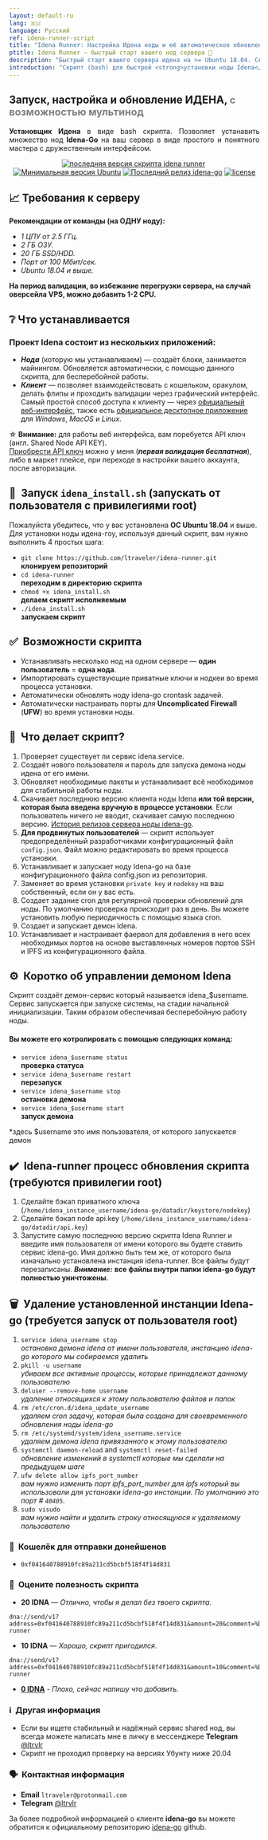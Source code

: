 ```yaml
---
layout: default-ru
lang: 🇷🇺
language: Русский
ref: idena-runner-script
title: "Idena Runner: Настройка Идена ноды и её автоматическое обновление"
ptitle: Idena Runner — быстрый старт вашего нод сервера 🏃
description: "Быстрый старт вашего сервера идена на >= Ubuntu 18.04. Скрипт позволяет: запускать несколько нод на одном сервере, автоматическое обновление установленных IDENA нод, импорт api ключей ноды и вашего приватного ключа, настройка UFW и автоматическое конфигурирование портов"
introduction: "Скрипт (bash) для быстрой <strong>установки ноды Idena</strong> (idena-go) <strong>с автоматическими обновлениями</strong> для ОС <strong>Ubuntu 18.04</strong> и выше. С его помощью вы можете <strong>установить на сервер одну и больше нод</strong>."
---
```


## Запуск, настройка и обновление ИДЕНА, <span style="font-size: 95%; color: gray;">с возможностью мультинод</span>

<p align="justify"><b>Установщик Идена</b> в виде bash скрипта. Позволяет устанавить множество нод <b>Idena-Go</b> на ваш сервер в виде простого и понятного мастера с дружественным интерфейсом.</p>

<p align="center"><a href="https://github.com/ltraveler/idena-runner/releases/latest" target="_blank"><img src="https://img.shields.io/badge/версия-v0.2.3-blue?style=for-the-badge&logo=none" alt="последняя версия скрипта idena runner" /></a>&nbsp;<a href="https://wiki.ubuntu.com/FocalFossa/ReleaseNotes" target="_blank"><img src="https://img.shields.io/badge/Ubuntu-18.04(LTS)+-00ADD8?style=for-the-badge&logo=none" alt="Минимальная версия Ubuntu" /></a>&nbsp;<a href="https://github.com/ltraveler/idena-runner/blob/main/CHANGELOG.md" target="_blank"><img src="https://img.shields.io/badge/Сборка-Стабильная-success?style=for-the-badge&logo=none" alt="Последний релиз idena-go" /></a>&nbsp;<a href="https://www.gnu.org/licenses/quick-guide-gplv3.html" target="_blank"><img src="https://img.shields.io/badge/лицензия-GPL3.0-red?style=for-the-badge&logo=none" alt="license" /></a></p>

## 📈 Требования к серверу

**Рекомендации от команды (на ОДНУ ноду):**
* _1 ЦПУ от 2.5 ГГц._
* _2 ГБ ОЗУ._
* _20 ГБ SSD/HDD._
* _Порт от 100 Мбит/сек._
* _Ubuntu 18.04 и выше._

**На период валидации, во избежание перегрузки сервера, на случай оверсейла VPS, можно добавить 1-2 CPU.**

## ❔ Что устанавливается
### Проект Idena состоит из нескольких приложений:

* **_Нода_** (которую мы устанавливаем) — создаёт блоки, занимается майнингом. Обновляется автоматически, с помощью данного скрипта, для бесперебойной работы.
* **_Клиент_** — позволяет взаимодействовать с кошельком, оракулом, делать флипы и проходить валидации через графический интерфейс. Самый простой способ доступа к клиенту — через [официальный веб-интерфейс](https://app.idena.io), также есть [официальное десктопное приложение](https://github.com/idena-network/idena-desktop/releases/latest/) для _Windows_, _MacOS_ и _Linux_.

☆ **Внимание:** для работы веб интерфейса, вам поребуется API ключ (англ. Shared Node API KEY).\
[Приобрести API ключ](https://t.me/ltrvlr) можно у меня (**_первая валидация бесплатная_**), либо в маркет плейсе, при переходе в настройки вашего аккаунта, после авторизации.

## 🚀&nbsp; Запуск `idena_install.sh` (запускать от пользователя с привилегиями root)

Пожалуйста убедитесь, что у вас установлена **ОС Ubuntu 18.04** и выше.
Для установки ноды идена-гоу, используя данный скрипт, вам нужно выполнить 4 простых шага:
* `git clone https://github.com/ltraveler/idena-runner.git`\
**клонируем репозиторий**
* `cd idena-runner`\
**переходим в директорию скрипта**
* `chmod +x idena_install.sh`\
**делаем скрипт исполняемым**
* `./idena_install.sh`\
**запускаем скрипт**

## ✅&nbsp; Возможности скрипта

* Устанавливать несколько нод на одном сервере — **один пользователь** = **одна нода**.
* Импортировать существующие приватные ключи и нодкеи во время процесса установки.
* Автоматически обновлять ноду idena-go crontask задачей.
* Автоматически настраивать порты для **Uncomplicated Firewall** (**UFW**) во время установки ноды. 

## 🙋&nbsp; Что делает скрипт?

1. Проверяет существует ли сервис idena.service.
2. Создаёт нового пользователя и пароль для запуска демона ноды идена от его имени.
3. Обновляет необходимые пакеты и устанавливает всё необходимое для стабильной работы ноды.
4. Скачивает последнюю версию клиента ноды Idena **или той версии, которая была введена вручную в процессе установки**. Если пользователь ничего не вводит, скачивает самую последнюю версию. [История релизов сервера ноды idena-go](https://github.com/idena-network/idena-go/releases).
5. **Для продвинутых пользователей** — скрипт использует предопределённый разработчиками конфигурационный файл `config.json`. Файл можно редактировать во время процесса установки.
6. Устанавливает и запускает ноду Idena-go на базе конфигурационного файла config.json из репозитория.
7. Заменяет во время установки `private key` и `nodekey` на ваш собственный, если он у вас есть.
8. Создает задание cron для регулярной проверки обновлений для ноды. По умолчанию проверка происходит раз в день. Вы можете установить любую периодичность с помощью языка cron.
9. Создает и запускает демон Idena.
10. Устанавливает и настраивает фаервол для добавления в него всех необходимых портов на основе выставленных номеров портов SSH и IPFS из конфигурационного файла.

##  ⚙️&nbsp;  Коротко об управлении демоном Idena
Скрипт создаёт демон-сервис который называется idena_$username. Сервис запускается при запуске системы, на стадии начальной инициализации. Таким образом обеспечивая бесперебойную работу ноды.
#### Вы можете его котролировать с помощью следующих команд:
* `service idena_$username status`\
**проверка статуса**
* `service idena_$username restart`\
**перезапуск**
* `service idena_$username stop`\
**остановка демона**
* `service idena_$username start`\
**запуск демона**

*здесь $username это имя пользователя, от которого запускается демон

## ✔️&nbsp; Idena-runner процесс обновления скрипта (требуются привилегии root)

1. Сделайте бэкап приватного ключа (`/home/idena_instance_username/idena-go/datadir/keystore/nodekey`)
2. Сделайте бэкап node api.key (`/home/idena_instance_username/idena-go/datadir/api.key`)
3. Запустите самую последнюю версию скрипта Idena Runner и введите имя пользователя от имени которого вы будете ставить сервис idena-go. Имя должно быть тем же, от которого была изначально установлена инстанция idena-runner.
Все файлы будут перезаписаны.
***Внимание:*** **все файлы внутри папки idena-go будут полностью уничтожены**.

## 🗑️&nbsp; Удаление установленной инстанции Idena-go (требуется запуск от пользователя root)

1. `service idena_username stop`\
_остановка демона idena от имени пользователя, инстанцию idena-go которого мы собираемся удалить_
2. `pkill -u username`\
_убиваем все активные процессы, которые принадлежат данному пользователю_
3. `deluser --remove-home username`\
_удаление относящихся к этому пользователю файлов и папок_
4. `rm /etc/cron.d/idena_update_username`\
_удаляем cron задачу, которая была создана для своевременного обновления ноды idena-go_
5. `rm /etc/systemd/system/idena_username.service`\
_удаляем демона idena привязанного к этому пользователю_
6. `systemctl daemon-reload` and `systemctl reset-failed`\
_обновление изменений в systemctl которые мы сделали на предыдущем шаге_
7. `ufw delete allow ipfs_port_number`\
_вам нужно изменить порт ipfs_port_number для ipfs который вы использовали для установки idena-go инстанции. По умолчанию это порт # `40405`_.
8. `sudo visudo`\
_вам нужно найти и удалить строку относящуюся к удаляемому пользователю_

### 🤝&nbsp; Кошелёк для отправки донейшенов

* `0xf041640788910fc89a211cd5bcbf518f4f14d831`

### 🚦&nbsp; Оцените полезность скрипта

* **20 IDNA** — _Отлично, чтобы я делал без твоего скрипта_.
```
dna://send/v1?address=0xf041640788910fc89a211cd5bcbf518f4f14d831&amount=20&comment=%D0%9E%D1%82%D0%BB%D0%B8%D1%87%D0%BD%D0%BE%2C+%D1%87%D1%82%D0%BE%D0%B1%D1%8B+%D1%8F+%D0%B4%D0%B5%D0%BB%D0%B0%D0%BB+%D0%B1%D0%B5%D0%B7+%D1%82%D0%B2%D0%BE%D0%B5%D0%B3%D0%BE+%D1%81%D0%BA%D1%80%D0%B8%D0%BF%D1%82%D0%B0&callback_url=https%3A%2F%2Fgithub.com%2Fltraveler%2Fidena-runner
```

* **10 IDNA** — _Хорошо, скрипт пригодился_.
```
dna://send/v1?address=0xf041640788910fc89a211cd5bcbf518f4f14d831&amount=10&comment=%D0%A5%D0%BE%D1%80%D0%BE%D1%88%D0%BE%2C+%D1%81%D0%BA%D1%80%D0%B8%D0%BF%D1%82+%D0%BF%D1%80%D0%B8%D0%B3%D0%BE%D0%B4%D0%B8%D0%BB%D1%81%D1%8F&callback_url=https%3A%2F%2Fgithub.com%2Fltraveler%2Fidena-runner
```

* [**0 IDNA**](https://t.me/ltrvlr) - _Плохо, сейчас напишу что добавить_.

### ℹ️&nbsp; Другая информация
* Если вы ищете стабильный и надёжный сервис shared нод, вы всегда можете написать мне в личку в мессенджере **Telegram**  [@ltrvlr](https://t.me/ltrvlr)
* Скрипт не проходил проверку на версиях Убунту ниже 20.04

### 🗣️&nbsp; Контактная информация
* **Email** `ltraveler@protonmail.com`
* **Telegram** [@ltrvlr](https://t.me/ltrvlr)

За более подробной информацией о клиенте **idena-go** вы можете обратится к официальному репозиторию [idena-go](https://github.com/idena-network/idena-go) github.

